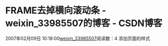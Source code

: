 # FRAME去掉横向滚动条 - weixin_33985507的博客 - CSDN博客
2007年02月09日 10:18:00[weixin_33985507](https://me.csdn.net/weixin_33985507)阅读数：4
添加页面的样式
<style>
    body
    {
        width: 90%;
    }
    .maintable
    {
        width: 500px;
    }
    .nesttable
    {
        width: 100%;
        height: 18px;
    }
    </style>
